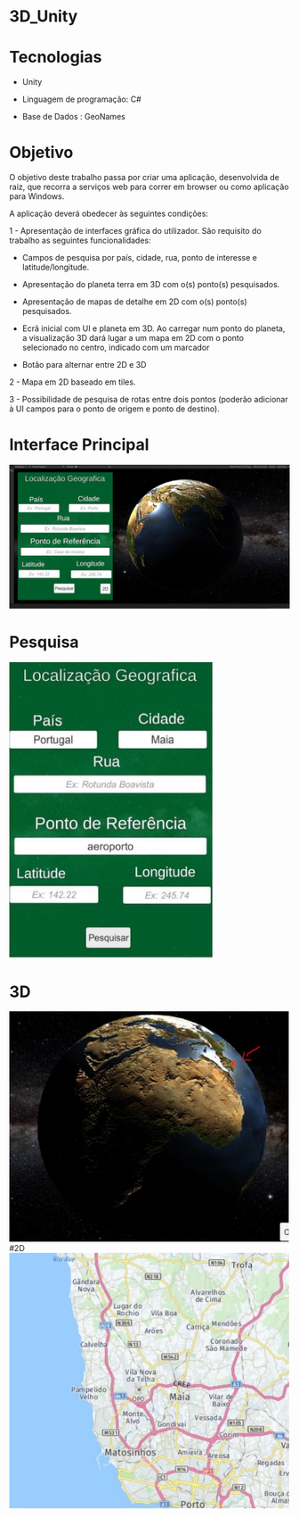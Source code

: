 # 3D_Unity

# Tecnologias

- Unity

- Linguagem de programação: C#

- Base de Dados : GeoNames

# Objetivo

O objetivo deste trabalho passa por criar uma aplicação, desenvolvida de raiz, que recorra a serviços web para correr em browser ou como aplicação para Windows. 

A aplicação deverá obedecer às seguintes condições:  

1 - Apresentação de interfaces gráfica do utilizador. São requisito do trabalho as seguintes funcionalidades:  

-	Campos de pesquisa por país, cidade, rua, ponto de interesse e latitude/longitude.  

-	Apresentação do planeta terra em 3D com o(s) ponto(s) pesquisados.  

-	Apresentação de mapas de detalhe em 2D com o(s) ponto(s) pesquisados.  

-	Ecrã inicial com UI e planeta em 3D. Ao carregar num ponto do planeta, a visualização 3D dará lugar a um mapa em 2D com o ponto selecionado no centro, indicado com um marcador 

-	Botão para alternar entre 2D e 3D 

2 - Mapa em 2D baseado em tiles.  

3 - Possibilidade de pesquisa de rotas entre dois pontos (poderão adicionar à UI campos para o ponto de origem e ponto de destino). 



# Interface Principal
![Screenshot](https://github.com/Teixa-droid/3D_Unity/blob/master/3d.PNG?raw=true)

# Pesquisa
![Screenshot](https://github.com/Teixa-droid/3D_Unity/blob/master/loca.JPG?raw=true)
# 3D
![Screenshot](https://github.com/Teixa-droid/3D_Unity/blob/master/globe.JPG?raw=true)
#2D
![Screenshot](https://github.com/Teixa-droid/3D_Unity/blob/master/2d.JPG?raw=true)
